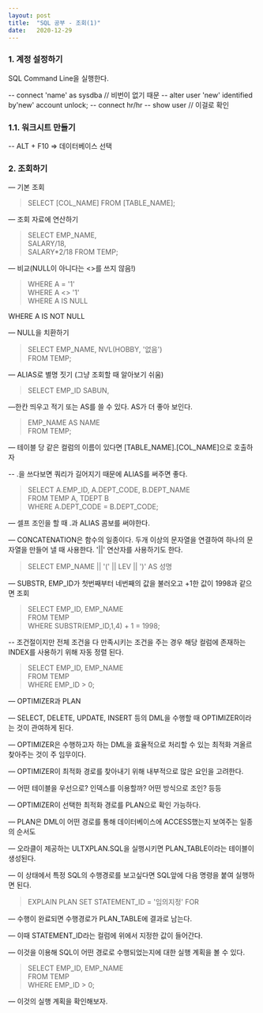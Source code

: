 ```yaml
---
layout: post
title:  "SQL 공부 - 조회(1)"
date:   2020-12-29
---
```

### 1. 계정 설정하기

SQL Command Line을 실행한다.

-- connect 'name' as sysdba // 비번이 없기 때문
-- alter user 'new' identified by'new' account unlock;
-- connect hr/hr
-- show user // 이걸로 확인

### 1.1. 워크시트 만들기

-- ALT + F10 ⇒ 데이터베이스 선택

### 2. 조회하기

— 기본 조회

>SELECT [COL_NAME] FROM [TABLE_NAME];

— 조회 자료에 연산하기

>SELECT EMP_NAME,  
SALARY/18,  
SALARY*2/18 FROM TEMP;

— 비교(NULL이 아니다는 <>를 쓰지 않음!)

>WHERE A = '1'  
WHERE A <> '1'  
WHERE A IS NULL

WHERE A IS NOT NULL

— NULL을 치환하기

>SELECT EMP_NAME, NVL(HOBBY, '없음')  
FROM TEMP;

— ALIAS로 별명 짓기 (그냥 조회할 때 알아보기 쉬움)

>SELECT EMP_ID SABUN, 

—한칸 띄우고 적기 또는 AS를 쓸 수 있다. AS가 더 좋아 보인다.

>EMP_NAME AS NAME  
FROM TEMP;

— 테이블 당 같은 컬럼의 이름이 있다면 [TABLE_NAME].[COL_NAME]으로 호출하자

-- .을 쓰다보면 쿼리가 길어지기 때문에 ALIAS를 써주면 좋다.

>SELECT A.EMP_ID, A.DEPT_CODE, B.DEPT_NAME  
FROM TEMP A, TDEPT B  
WHERE A.DEPT_CODE = B.DEPT_CODE;

— 셀프 조인을 할 때 .과 ALIAS 콤보를 써야한다.

— CONCATENATION은 함수의 일종이다. 두개 이상의 문자열을 연결하여 하나의 문자열을 만들어 낼 때 사용한다. '\|\|' 연산자를 사용하기도 한다.

>SELECT EMP_NAME \|\| '(' \|\| LEV \|\| ')' AS 성명

— SUBSTR, EMP_ID가 첫번째부터 네번째의 값을 불러오고 +1한 값이 1998과 같으면 조회

>SELECT EMP_ID, EMP_NAME  
FROM TEMP  
WHERE SUBSTR(EMP_ID,1,4) + 1 = 1998;

-- 조건절이지만 전체 조건을 다 만족시키는 조건을 주는 경우 해당 컬럼에 존재하는 INDEX를 사용하기 위해 자동 정렬 된다.

>SELECT EMP_ID, EMP_NAME  
FROM TEMP  
WHERE EMP_ID > 0;

— OPTIMIZER과 PLAN

— SELECT, DELETE, UPDATE, INSERT 등의 DML을 수행할 때 OPTIMIZER이라는 것이 관여하게 된다.

— OPTIMIZER은 수행하고자 하는 DML을 효율적으로 처리할 수 있는 최적화 겨올르 찾아주는 것이 주 임무이다.

— OPTIMIZER이 최적화 경로를 찾아내기 위해 내부적으로 많은 요인을 고려한다.

— 어떤 테이블을 우선으로? 인덱스를 이용할까? 어떤 방식으로 조인? 등등

— OPTIMIZER이 선택한 최적화 경로를 PLAN으로 확인 가능하다.

— PLAN은 DML이 어떤 경로를 통해 데이터베이스에 ACCESS했는지 보여주는 일종의 순서도

— 오라클이 제공하는 ULTXPLAN.SQL을 실행시키면 PLAN_TABLE이라는 테이블이 생성된다.

— 이 상태에서 특정 SQL의 수행경로를 보고싶다면 SQL앞에 다음 명령을 붙여 실행하면 된다.

>EXPLAIN PLAN SET STATEMENT_ID = '임의지정' FOR

— 수행이 완료되면 수행경로가 PLAN_TABLE에 결과로 남는다.

— 이때 STATEMENT_ID라는 컬럼에 위에서 지정한 값이 들어간다.

— 이것을 이용해 SQL이 어떤 경로로 수행되었는지에 대한 실행 계획을 볼 수 있다.

>SELECT EMP_ID, EMP_NAME  
FROM TEMP  
WHERE EMP_ID > 0;  

— 이것의 실행 계획을 확인해보자.